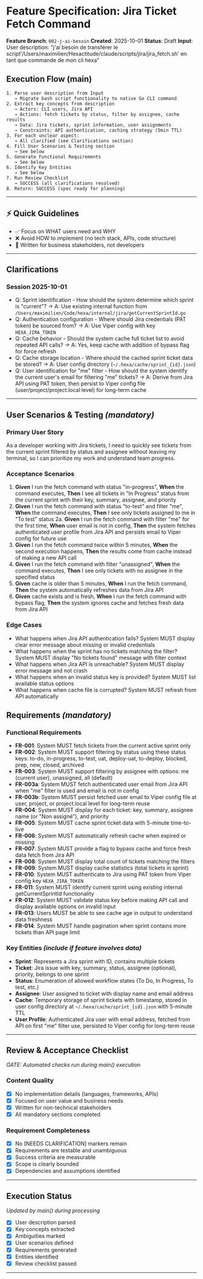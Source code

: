 # Feature Specification: Jira Ticket Fetch Command

**Feature Branch**: `002-j-ai-besoin`
**Created**: 2025-10-01
**Status**: Draft
**Input**: User description: "j'ai besoin de transférer le script'/Users/maximilien/Hexactitude/claude/scripts/jira/jira_fetch.sh' en tant que commande de mon cli hexa"

## Execution Flow (main)
```
1. Parse user description from Input
   → Migrate bash script functionality to native Go CLI command
2. Extract key concepts from description
   → Actors: CLI users, Jira API
   → Actions: fetch tickets by status, filter by assignee, cache results
   → Data: Jira tickets, sprint information, user assignments
   → Constraints: API authentication, caching strategy (5min TTL)
3. For each unclear aspect:
   → All clarified (see Clarifications section)
4. Fill User Scenarios & Testing section
   → See below
5. Generate Functional Requirements
   → See below
6. Identify Key Entities
   → See below
7. Run Review Checklist
   → SUCCESS (all clarifications resolved)
8. Return: SUCCESS (spec ready for planning)
```

---

## ⚡ Quick Guidelines
- ✅ Focus on WHAT users need and WHY
- ❌ Avoid HOW to implement (no tech stack, APIs, code structure)
- 👥 Written for business stakeholders, not developers

---

## Clarifications

### Session 2025-10-01
- Q: Sprint identification - How should the system determine which sprint is "current"? → A: Use existing internal function from `/Users/maximilien/Code/hexa/internal/jira/getCurrentSprintId.go`
- Q: Authentication configuration - Where should Jira credentials (PAT token) be sourced from? → A: Use Viper config with key `HEXA_JIRA_TOKEN`
- Q: Cache behavior - Should the system cache full ticket list to avoid repeated API calls? → A: Yes, keep cache with addition of bypass flag for force refresh
- Q: Cache storage location - Where should the cached sprint ticket data be stored? → A: User config directory (`~/.hexa/cache/sprint_{id}.json`)
- Q: User identification for "me" filter - How should the system identify the current user's email for filtering "me" tickets? → A: Derive from Jira API using PAT token, then persist to Viper config file (user/project/project.local level) for long-term cache

---

## User Scenarios & Testing *(mandatory)*

### Primary User Story
As a developer working with Jira tickets, I need to quickly see tickets from the current sprint filtered by status and assignee without leaving my terminal, so I can prioritize my work and understand team progress.

### Acceptance Scenarios
1. **Given** I run the fetch command with status "in-progress", **When** the command executes, **Then** I see all tickets in "In Progress" status from the current sprint with their key, summary, assignee, and priority
2. **Given** I run the fetch command with status "to-test" and filter "me", **When** the command executes, **Then** I see only tickets assigned to me in "To test" status
2a. **Given** I run the fetch command with filter "me" for the first time, **When** user email is not in config, **Then** the system fetches authenticated user profile from Jira API and persists email to Viper config for future use
3. **Given** I run the fetch command twice within 5 minutes, **When** the second execution happens, **Then** the results come from cache instead of making a new API call
4. **Given** I run the fetch command with filter "unassigned", **When** the command executes, **Then** I see only tickets with no assignee in the specified status
5. **Given** cache is older than 5 minutes, **When** I run the fetch command, **Then** the system automatically refreshes data from Jira API
6. **Given** cache exists and is fresh, **When** I run the fetch command with bypass flag, **Then** the system ignores cache and fetches fresh data from Jira API

### Edge Cases
- What happens when Jira API authentication fails? System MUST display clear error message about missing or invalid credentials
- What happens when the sprint has no tickets matching the filter? System MUST display "No tickets found" message with filter context
- What happens when Jira API is unreachable? System MUST display error message and not crash
- What happens when an invalid status key is provided? System MUST list available status options
- What happens when cache file is corrupted? System MUST refresh from API automatically

## Requirements *(mandatory)*

### Functional Requirements
- **FR-001**: System MUST fetch tickets from the current active sprint only
- **FR-002**: System MUST support filtering by status using these status keys: to-do, in-progress, to-test, uat, deploy-uat, to-deploy, blocked, prep, new, closed, archived
- **FR-003**: System MUST support filtering by assignee with options: me (current user), unassigned, all (default)
- **FR-003a**: System MUST fetch authenticated user email from Jira API when "me" filter is used and email is not in config
- **FR-003b**: System MUST persist fetched user email to Viper config file at user, project, or project.local level for long-term reuse
- **FR-004**: System MUST display for each ticket: key, summary, assignee name (or "Non assigné"), and priority
- **FR-005**: System MUST cache sprint ticket data with 5-minute time-to-live
- **FR-006**: System MUST automatically refresh cache when expired or missing
- **FR-007**: System MUST provide a flag to bypass cache and force fresh data fetch from Jira API
- **FR-008**: System MUST display total count of tickets matching the filters
- **FR-009**: System MUST display cache statistics (total tickets in sprint)
- **FR-010**: System MUST authenticate to Jira using PAT token from Viper config key `HEXA_JIRA_TOKEN`
- **FR-011**: System MUST identify current sprint using existing internal getCurrentSprintId functionality
- **FR-012**: System MUST validate status key before making API call and display available options on invalid input
- **FR-013**: Users MUST be able to see cache age in output to understand data freshness
- **FR-014**: System MUST handle pagination when sprint contains more tickets than API page limit

### Key Entities *(include if feature involves data)*
- **Sprint**: Represents a Jira sprint with ID, contains multiple tickets
- **Ticket**: Jira issue with key, summary, status, assignee (optional), priority, belongs to one sprint
- **Status**: Enumeration of allowed workflow states (To Do, In Progress, To test, etc.)
- **Assignee**: User assigned to ticket with display name and email address
- **Cache**: Temporary storage of sprint tickets with timestamp, stored in user config directory at `~/.hexa/cache/sprint_{id}.json` with 5-minute TTL
- **User Profile**: Authenticated Jira user with email address, fetched from API on first "me" filter use, persisted to Viper config for long-term reuse

---

## Review & Acceptance Checklist
*GATE: Automated checks run during main() execution*

### Content Quality
- [x] No implementation details (languages, frameworks, APIs)
- [x] Focused on user value and business needs
- [x] Written for non-technical stakeholders
- [x] All mandatory sections completed

### Requirement Completeness
- [x] No [NEEDS CLARIFICATION] markers remain
- [x] Requirements are testable and unambiguous
- [x] Success criteria are measurable
- [x] Scope is clearly bounded
- [x] Dependencies and assumptions identified

---

## Execution Status
*Updated by main() during processing*

- [x] User description parsed
- [x] Key concepts extracted
- [x] Ambiguities marked
- [x] User scenarios defined
- [x] Requirements generated
- [x] Entities identified
- [x] Review checklist passed

---
